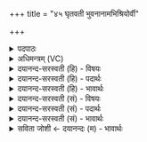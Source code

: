 +++
title = "४५ घृतवती भुवनानामभिश्रियोर्वी"

+++
<details><summary>पदपाठः</summary>

घृ॒तवती॒ इति॑ घृ॒तऽव॑ती। भुव॑नानाम्। अ॒भि॒श्रियेत्य॑भि॒ऽश्रिया॑। उ॒र्वीऽइत्यु॒र्वी। पृ॒थ्वीऽइति॑ पृ॒थ्वी। म॒धु॒दुघे॒ इति॑ मधु॒ऽदुघे॑। सु॒पेश॒सेति॑ सु॒ऽपेश॑सा। द्यावा॑पृथिवीऽइति॒ द्यावा॑पृथि॒वी। वरु॑णस्य। धर्म॑णा। विस्क॑भिते॒ इति॒ विऽस्क॑भिते। अ॒जरे॒ऽइत्य॒जरे॑। भूरि॑रेत॒सेति॒ भूरि॑ऽरेतसा। ४५।
</details>

<details><summary>अधिमन्त्रम् (VC)</summary>

- द्यावापृथिव्यौ देवते
- भरद्वाज ऋषिः
- निचृज्जगती
- निषादः
</details>

<details><summary>दयानन्द-सरस्वती (हि) - विषयः</summary>

फिर उसी विषय को अगले मन्त्र में कहा है ॥
</details>

<details><summary>दयानन्द-सरस्वती (हि) - पदार्थः</summary>

पदार्थान्वयभाषाः -  हे मनुष्यो ! जिस (वरुणस्य) सबसे श्रेष्ठ जगदीश्वर के (धर्मणा) धारण करने रूप सामर्थ्य से (मधुदुघे) जल की पूर्ण करनेवाली (सुपेशसा) सुन्दर रूपयुक्त (पृथ्वी) विस्तारयुक्त (उर्वी) बहुत पदार्थोंवाली (घृतवती) बहुत जल के परिवर्त्तन से युक्त (अजरे) अपने स्वरूप से नाशरहित (भूरिरेतसा) बहुत जलों से युक्त वा अनेक वीर्य वा पराक्रमों की हेतु (भुवनानाम्) लोक-लोकान्तरों की (अभिश्रिया) सब ओर से शोभा करनेवाली (द्यावापृथिवी) सूर्य और भूमि (विष्कभिते) विशेष कर धारण वा दृढ़ किये हैं, उसी को उपासना के योग्य तुम लोग जानो ॥४५ ॥
</details>

<details><summary>दयानन्द-सरस्वती (हि) - भावार्थः</summary>

भावार्थभाषाः -  मनुष्यों को जिस परमेश्वर ने प्रकाशरूप और अप्रकाशरूप दो प्रकार के जगत् को बना और धारण करके पालित किया है, वही सर्वदा उपासना के योग्य है ॥४५ ॥
</details>

<details><summary>दयानन्द-सरस्वती (सं) - विषयः</summary>

पुनस्तमेव विषयमाह ॥
</details>

<details><summary>दयानन्द-सरस्वती (सं) - पदार्थः</summary>

पदार्थान्वयभाषाः -  हे मनुष्याः ! यस्य वरुणस्य परमेश्वरस्य धर्मणा मधुदुघे सुपेशसा पृथ्वी उर्वी घृतवती अजरे भूरिरेतसा भुवनानामभिश्रिया द्यावापृथिवी विष्कभिते, तमेवोपास्यं यूयं विजानीत ॥४५ ॥
</details>

<details><summary>दयानन्द-सरस्वती (सं) - भावार्थः</summary>

भावार्थभाषाः -  मनुष्यैर्येन परमेश्वरेण प्रकाशाऽप्रकाशात्मकं द्विविधं जगन्निर्माय धृत्वा पाल्यते, स एव सर्वदोपासनीयोऽस्ति ॥४५ ॥
</details>

<details><summary>सविता जोशी ← दयानन्दः (म) - भावार्थः</summary>

भावार्थभाषाः -  ज्या परमेश्वराने प्रकाशरूपी व अप्रकाशरूपी असे दोन प्रकारचे जग बनवून व धारण करून त्याचे तो पालन करत आहे. नेहमी माणसांनी त्याचीच उपासना करावी.
</details>
